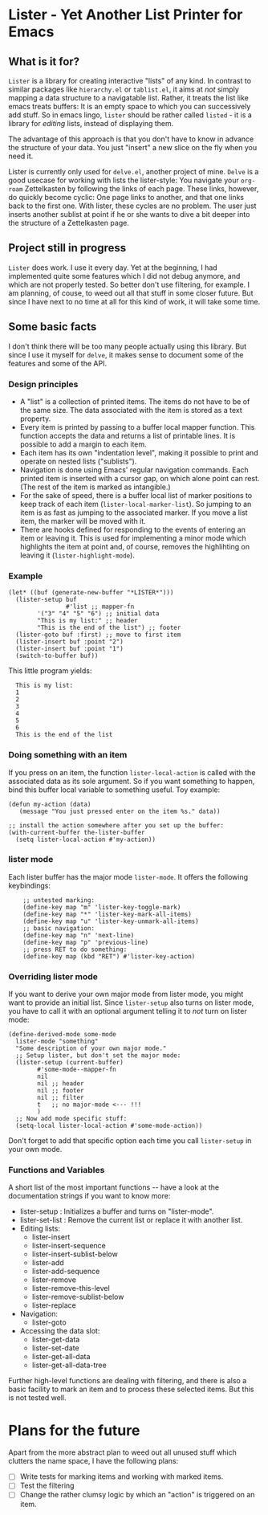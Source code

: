 # Lister - Yet Another List Printer for Emacs

## What is it for?

`Lister` is a library for creating interactive "lists" of any kind. In
contrast to similar packages like `hierarchy.el` or `tablist.el`, it
aims at *not* simply mapping a data structure to a navigatable list.
Rather, it treats the list like emacs treats buffers: It is an empty
space to which you can successively add stuff. So in emacs lingo,
`lister` should be rather called `listed` - it is a library for
*editing* lists, instead of displaying them.

The advantage of this approach is that you don't have to know in
advance the structure of your data. You just "insert" a new slice on
the fly when you need it.

Lister is currently only used for `delve.el`, another project of mine.
`Delve` is a good usecase for working with lists the lister-style: You
navigate your `org-roam` Zettelkasten by following the links of each
page. These links, however, do quickly become cyclic: One page links
to another, and that one links back to the first one. With lister,
these cycles are no problem. The user just inserts another sublist at
point if he or she wants to dive a bit deeper into the structure of a
Zettelkasten page.

## Project still in progress

`Lister` does work. I use it every day. Yet at the beginning, I had
implemented quite some features which I did not debug anymore, and
which are not properly tested. So better don't use filtering, for
example. I am planning, of couse, to weed out all that stuff in some
closer future. But since I have next to no time at all for this kind
of work, it will take some time.

## Some basic facts

I don't think there will be too many people actually using this
library. But since I use it myself for `delve`, it makes sense to
document some of the features and some of the API.

### Design principles

 - A "list" is a collection of printed items. The items do not have to
   be of the same size. The data associated with the item is stored as
   a text property.
 - Every item is printed by passing to a buffer local mapper function.
   This function accepts the data and returns a list of printable
   lines. It is possible to add a margin to each item.
 - Each item has its own "indentation level", making it possible to
   print and operate on nested lists ("sublists").
 - Navigation is done using Emacs' regular navigation commands. Each
   printed item is inserted with a cursor gap, on which alone point
   can rest. (The rest of the item is marked as intangible.) 
 - For the sake of speed, there is a buffer local list of marker
   positions to keep track of each item (`lister-local-marker-list`).
   So jumping to an item is as fast as jumping to the associated
   marker. If you move a list item, the marker will be moved with it.
 - There are hooks defined for responding to the events of entering an
   item or leaving it. This is used for implementing a minor mode
   which highlights the item at point and, of course, removes the
   highlihting on leaving it (`lister-highlight-mode`).
 
### Example 

``` emacs-lisp
(let* ((buf (generate-new-buffer "*LISTER*")))
  (lister-setup buf 
                #'list ;; mapper-fn
		'("3" "4" "5" "6") ;; initial data
		"This is my list:" ;; header
		"This is the end of the list") ;; footer
  (lister-goto buf :first) ;; move to first item
  (lister-insert buf :point "2")
  (lister-insert buf :point "1")
  (switch-to-buffer buf))				
```

This little program yields:

```
  This is my list:
  1
  2
  3
  4
  5
  6
  This is the end of the list
```

### Doing something with an item

If you press <ENTER> on an item, the function `lister-local-action` is
called with the associated data as its sole argument. So if you want
something to happen, bind this buffer local variable to something
useful. Toy example:

``` emacs-lisp
(defun my-action (data)
   (message "You just pressed enter on the item %s." data))

;; install the action somewhere after you set up the buffer:
(with-current-buffer the-lister-buffer
  (setq lister-local-action #'my-action))
```

### lister mode

Each lister buffer has the major mode `lister-mode`. It offers the
following keybindings:

``` emacs-lisp
    ;; untested marking:
    (define-key map "m" 'lister-key-toggle-mark)     
    (define-key map "*" 'lister-key-mark-all-items)
    (define-key map "u" 'lister-key-unmark-all-items)
	;; basic navigation:
    (define-key map "n" 'next-line)
    (define-key map "p" 'previous-line)
	;; press RET to do something:
    (define-key map (kbd "RET") #'lister-key-action)
```

### Overriding lister mode

If you want to derive your own major mode from lister mode, you might
want to provide an initial list. Since `lister-setup` also turns on
lister mode, you have to call it with an optional argument telling it
to *not* turn on lister mode:

``` emacs-lisp
(define-derived-mode some-mode
  lister-mode "something"
  "Some description of your own major mode."
  ;; Setup lister, but don't set the major mode:
  (lister-setup	(current-buffer) 
        #'some-mode--mapper-fn
		nil
		nil ;; header
		nil ;; footer
		nil ;; filter
		t   ;; no major-mode <--- !!!
		)
  ;; Now add mode specific stuff:
  (setq-local lister-local-action #'some-mode-action)) 
```

Don't forget to add that specific option each time you call
`lister-setup` in your own mode. 

### Functions and Variables

A short list of the most important functions -- have a look at
the documentation strings if you want to know more:

 - lister-setup : Initializes a buffer and turns on "lister-mode".
 - lister-set-list : Remove the current list or replace it with
   another list.
 - Editing lists:
   - lister-insert
   - lister-insert-sequence
   - lister-insert-sublist-below
   - lister-add
   - lister-add-sequence
   - lister-remove
   - lister-remove-this-level
   - lister-remove-sublist-below
   - lister-replace
  - Navigation:
	- lister-goto 
 - Accessing the data slot:
	-  lister-get-data
	- lister-set-date
	- lister-get-all-data
	- lister-get-all-data-tree
  
  Further high-level functions are dealing with filtering, and there
  is also a basic facility to mark an item and to process these
  selected items. But this is not tested well.

# Plans for the future

Apart from the more abstract plan to weed out all unused stuff which
clutters the name space, I have the following plans:

 - [ ] Write tests for marking items and working with marked items.
 - [ ] Test the filtering
 - [ ] Change the rather clumsy logic by which an "action" is
 triggered on an item.
